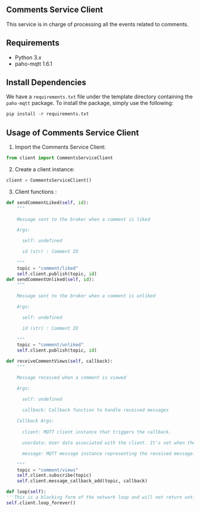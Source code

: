 ## Comments Service Client
This service is in charge of processing all the events related to comments.

## Requirements

- Python 3.x
- paho-mqtt 1.6.1
## Install Dependencies

We have a `requirements.txt` file under the template directory containing the `paho-mqtt` package. To install the package, simply use the following:
```python
pip install -r requirements.txt
```
## Usage of Comments Service Client

1. Import the Comments Service Client:

```python
from client import CommentsServiceClient
```
2. Create a client instance:

```python
client = CommentsServiceClient()
```
3. Client functions :

```python
def sendCommentLiked(self, id):
    """
    
    Message sent to the broker when a comment is liked

    Args:

      self: undefined

      id (str) : Comment ID
    
    """
    topic = "comment/liked"
    self.client.publish(topic, id)
def sendCommentUnliked(self, id):
    """
    
    Message sent to the broker when a comment is unliked

    Args:

      self: undefined

      id (str) : Comment ID
    
    """
    topic = "comment/unliked"
    self.client.publish(topic, id)

def receiveCommentViews(self, callback):
    """

    Message received when a comment is viewed

    Args:

      self: undefined

      callback: Callback function to handle received messages
    
    Callback Args:
    
      client: MQTT client instance that triggers the callback.

      userdata: User data associated with the client. It's set when the client is created.

      message: MQTT message instance representing the received message. It contains information such as topic, payload, etc.

    """
    topic = "comment/views"
    self.client.subscribe(topic)
    self.client.message_callback_add(topic, callback)

def loop(self):
'''This is a blocking form of the network loop and will not return until the client calls disconnect(). It automatically handles reconnecting.'''
self.client.loop_forever()
```
